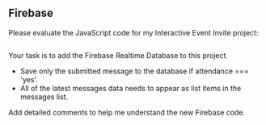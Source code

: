 ## Firebase
Please evaluate the JavaScript code for my Interactive Event Invite project:

```
```

Your task is to add the Firebase Realtime Database to this project.
* Save only the submitted message to the database if attendance === 'yes'.
* All of the latest messages data needs to appear as list items in the messages list.

Add detailed comments to help me understand the new Firebase code.